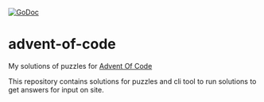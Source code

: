 [![GoDoc](https://godoc.org/github.com/oleg-balunenko/advent-of-code?status.svg)](https://godoc.org/github.com/oleg-balunenko/advent-of-code)

# advent-of-code
My solutions of puzzles for [Advent Of Code](https://adventofcode.com/)

This repository contains solutions for puzzles and cli tool to run solutions to get answers for input on site.
